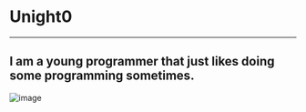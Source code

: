 # Unight0
--------------------------------------------------------------
I am a young programmer that just likes doing some programming sometimes.
--------------------------------------------------------------
![image](https://github.com/user-attachments/assets/f9d75eb7-a998-42f1-9200-4e79090bbedc)

